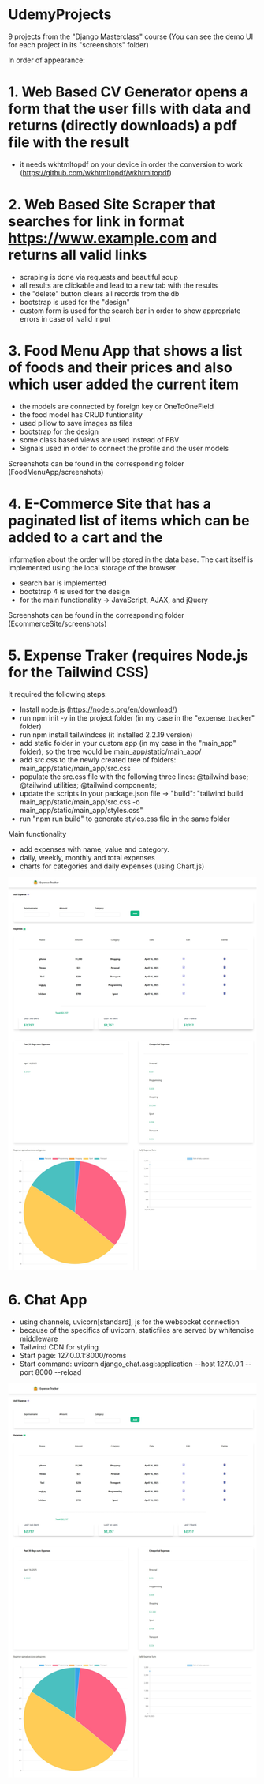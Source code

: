 # UdemyProjects
9 projects from the "Django Masterclass" course
(You can see the demo UI for each project in its "screenshots" folder)

In order of appearance:

# 1. Web Based CV Generator opens a form that the user fills with data and returns (directly downloads) a pdf file with the result
- it needs wkhtmltopdf on your device in order the conversion to work (https://github.com/wkhtmltopdf/wkhtmltopdf)

# 2. Web Based Site Scraper that searches for link in format https://www.example.com and returns all valid links
- scraping is done via requests and beautiful soup
- all results are clickable and lead to a new tab with the results
- the "delete" button clears all records from the db
- bootstrap is used for the "design"
- custom form is used for the search bar in order to show appropriate errors in case of ivalid input

# 3. Food Menu App that shows a list of foods and their prices and also which user added the current item
- the models are connected by foreign key or OneToOneField
- the food model has CRUD funtionality
- used pillow to save images as files
- bootstrap for the design
- some class based views are used instead of FBV
- Signals used in order to connect the profile and the user models

Screenshots can be found in the corresponding folder (FoodMenuApp/screenshots)

# 4. E-Commerce Site that has a paginated list of items which can be added to a cart and the 
information about the order will be stored in the data base.
The cart itself is implemented using the local storage of the browser
- search bar is implemented
- bootstrap 4 is used for the design
- for the main functionality -> JavaScript, AJAX, and jQuery

Screenshots can be found in the corresponding folder (EcommerceSite/screenshots)

# 5. Expense Traker (requires Node.js for the Tailwind CSS)

It required the following steps:
- Install node.js (https://nodejs.org/en/download/)
- run npm init -y in the project folder (in my case in the "expense_tracker" folder)
- run npm install tailwindcss (it installed 2.2.19 version)
- add static folder in your custom app (in my case in the "main_app" folder), so the tree would be main_app/static/main_app/
- add src.css to the newly created tree of folders: main_app/static/main_app/src.css
- populate the src.css file with the following three lines: @tailwind base; @tailwind utilities; @tailwind components;
- update the scripts in your package.json file -> "build": "tailwind build main_app/static/main_app/src.css -o main_app/static/main_app/styles.css" 
- run "npm run build" to generate styles.css file in the same folder

Main functionality
- add expenses with name, value and category.
- daily, weekly, monthly and total expenses
- charts for categories and daily expenses (using Chart.js)

![Image](./AdvancedExpenseTracker/screenshots/AdvancedExpenseTracker.jpeg)

# 6. Chat App
- using channels, uvicorn[standard], js for the websocket connection
- because of the specifics of uvicorn, staticfiles are served by whitenoise middleware
- Tailwind CDN for styling
- Start page: 127.0.0.1:8000/rooms
- Start command: uvicorn django_chat.asgi:application --host 127.0.0.1 --port 8000 --reload

![Image](./AdvancedExpenseTracker/screenshots/AdvancedExpenseTracker.jpeg)